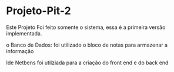 # Projeto-Pit-2

Este Projeto Foi feito somente o sistema, essa é a primeira versão implementada.

o Banco de Dados:
foi utilizado o bloco de notas para armazenar a informação

Ide Netbens foi utilziada para a criação do front end e do back end

